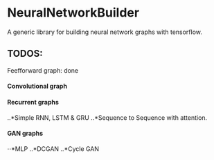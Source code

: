 NeuralNetworkBuilder
======
A generic library for building neural network graphs with tensorflow.

TODOS:
------
Feefforward graph: done
#### Convolutional graph
#### Recurrent graphs
..*Simple RNN, LSTM & GRU
..*Sequence to Sequence with attention.
#### GAN graphs
⋅⋅*MLP 
..*DCGAN 
..*Cycle GAN
